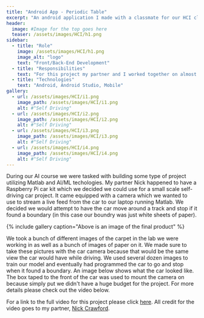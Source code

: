 ```yaml
---
title: "Android App - Periodic Table"
excerpt: "An android application I made with a classmate for our HCI class. We set out to make a simplified table with easy to read information."
header:
  image: #Image for the top goes here
  teaser: /assets/images/HCI/h1.png
sidebar:
  - title: "Role"
    image: /assets/images/HCI/h1.png
    image_alt: "logo"
    text: "Front/Back-End Development"
  - title: "Responsibilities"
    text: "For this project my partner and I worked together on almost all tasks. This included gathering the images for training, training the model, and programming the car to actually drive/stop."
  - title: "Technologies"
    text: "Android, Android Studio, Mobile"
gallery:
  - url: /assets/images/HCI/i1.png
    image_path: /assets/images/HCI/i1.png
    alt: #"Self Driving"
  - url: /assets/images/HCI/i2.png
    image_path: /assets/images/HCI/i2.png
    alt: #"Self Driving"
  - url: /assets/images/HCI/i3.png
    image_path: /assets/images/HCI/i3.png
    alt: #"Self Driving"
  - url: /assets/images/HCI/i4.png
    image_path: /assets/images/HCI/i4.png
    alt: #"Self Driving"
---
```


During our AI course we were tasked with building some type of project utilizing Matlab and AI/ML techologies. My partner Nick happened to have a Raspberry Pi car kit which we decided we could use for a small scale self-driving car project. It came equipped with a camera which we wanted to use to stream a live feed from the car to our laptop running Matlab. We decided we would attempt to have the car move around a track and stop if it found a boundary (in this case our boundry was just white sheets of paper).

{% include gallery caption="Above is an image of the final product" %}

We took a bunch of different images of the carpet in the lab we were working in as well as a bunch of images of paper on it. We made sure to take these pictures with the car camera because that would be the same view the car would have while driving. We used several dozen images to train our model and eventually had programmed the car to go and stop when it found a boundary. An image below shows what the car looked like. The box taped to the front of the car was used to mount the camera on because simply put we didn't have a huge budget for the project. For more details please check out the video below.

For a link to the full video for this project please click [here](https://www.youtube.com/watch?v=KHnYkcCm28w). All credit for the video goes to my partner, [Nick Crawford](https://www.linkedin.com/in/nickdcrawford/).
